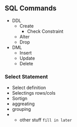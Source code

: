 ## SQL Commands 
- DDL 
	- Create
		- Check Constraint
	- Alter
	- Drop
- DML
	- Insert
	- Update
	- Delete


### Select Statement
- Select definition
- Selectings rows/cols
- Sortign
- aggreating
- grouping
- + other stuff `fill in later`